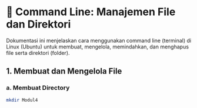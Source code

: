 # 📁 Command Line: Manajemen File dan Direktori

Dokumentasi ini menjelaskan cara menggunakan command line (terminal) di Linux (Ubuntu) untuk membuat, mengelola, memindahkan, dan menghapus file serta direktori (folder).

## 1. Membuat dan Mengelola File

### a. Membuat Directory
```bash
mkdir Modul4
